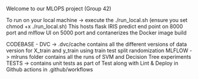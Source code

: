 Welcome to our MLOPS project (Group 42)

To run on your local machine -> execute the ./run_local.sh
(ensure you set chmod +x ./run_local.sh)
This hosts flask IRIS predict end point on 8000 port and mlflow UI on 5000 port and contanerizes the Docker image build

CODEBASE - 
DVC -> .dvc/cache contains all the different versions of data version for X_train and y_train using train test split randomization
MLFLOW -> mlruns folder contains all the runs of SVM and Decision Tree experiments
TESTS -> contains unit tests as part of Test along with Lint & Deploy in Github actions in .github/workflows